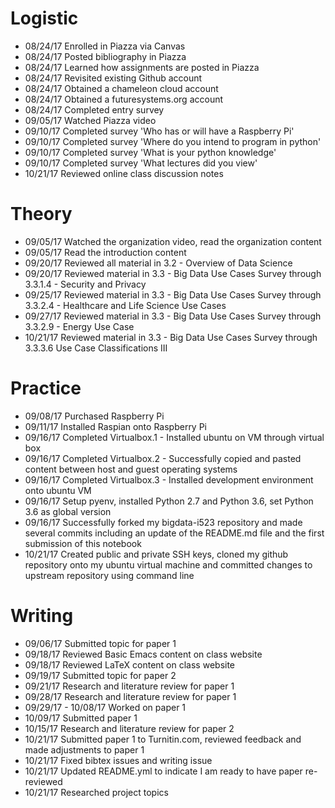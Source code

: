 # Logistic

* 08/24/17 Enrolled in Piazza via Canvas
* 08/24/17 Posted bibliography in Piazza
* 08/24/17 Learned how assignments are posted in Piazza
* 08/24/17 Revisited existing Github account
* 08/24/17 Obtained a chameleon cloud account
* 08/24/17 Obtained a futuresystems.org account
* 08/24/17 Completed entry survey
* 09/05/17 Watched Piazza video
* 09/10/17 Completed survey 'Who has or will have a Raspberry Pi'
* 09/10/17 Completed survey 'Where do you intend to program in python'
* 09/10/17 Completed survey 'What is your python knowledge'
* 09/10/17 Completed survey 'What lectures did you view'
* 10/21/17 Reviewed online class discussion notes


# Theory

* 09/05/17 Watched the organization video, read the organization content
* 09/05/17 Read the introduction content
* 09/20/17 Reviewed all material in 3.2 - Overview of Data Science
* 09/20/17 Reviewed material in 3.3 - Big Data Use Cases Survey through 3.3.1.4 - Security and Privacy
* 09/25/17 Reviewed material in 3.3 - Big Data Use Cases Survey through 3.3.2.4 - Healthcare and Life Science Use Cases
* 09/27/17 Reviewed material in 3.3 - Big Data Use Cases Survey through 3.3.2.9 - Energy Use Case
* 10/21/17 Reviewed material in 3.3 - Big Data Use Cases Survey through 3.3.3.6 Use Case Classifications III

# Practice

* 09/08/17 Purchased Raspberry Pi
* 09/11/17 Installed Raspian onto Raspberry Pi
* 09/16/17 Completed Virtualbox.1 - Installed ubuntu on VM through virtual box
* 09/16/17 Completed Virtualbox.2 - Successfully copied and pasted content between host and guest operating systems
* 09/16/17 Completed Virtualbox.3 - Installed development environment onto ubuntu VM
* 09/16/17 Setup pyenv, installed Python 2.7 and Python 3.6, set Python 3.6 as global version
* 09/16/17 Successfully forked my bigdata-i523 repository and made several commits including an update of the README.md file and the first submission of this notebook
* 10/21/17 Created public and private SSH keys, cloned my github repository onto my ubuntu virtual machine and committed changes to upstream repository using command line


# Writing

* 09/06/17 Submitted topic for paper 1
* 09/18/17 Reviewed Basic Emacs content on class website
* 09/18/17 Reviewed LaTeX content on class website
* 09/19/17 Submitted topic for paper 2
* 09/21/17 Research and literature review for paper 1
* 09/28/17 Research and literature review for paper 1
* 09/29/17 - 10/08/17 Worked on paper 1
* 10/09/17 Submitted paper 1
* 10/15/17 Research and literature review for paper 2
* 10/21/17 Submitted paper 1 to Turnitin.com, reviewed feedback and made adjustments to paper 1 
* 10/21/17 Fixed bibtex issues and writing issue
* 10/21/17 Updated README.yml to indicate I am ready to have paper re-reviewed
* 10/21/17 Researched project topics
